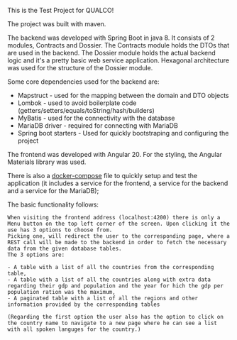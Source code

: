 This is the Test Project for QUALCO!

The project was built with maven.

The backend was developed with Spring Boot in java 8. It consists of 2 modules, Contracts and Dossier. The Contracts module holds the DTOs that are used in the backend.
The Dossier module holds the actual backend logic and it's a pretty basic web service application. Hexagonal architecture was used for the structure of the Dossier module.

Some core dependencies used for the backend are:

* Mapstruct - used for the mapping between the domain and DTO objects
* Lombok - used to avoid boilerplate code (getters/setters/equals/toString/hash/builders)
* MyBatis - used for the connectivity with the database
* MariaDB driver - required for connecting with MariaDB
* Spring boot starters - Used for quickly bootstraping and configuring the project

The frontend was developed with Angular 20. For the styling, the Angular Materials library was used.

There is also a [docker-compose](./docker-compose/docker-compose.yml) file to quickly setup and test the application (it includes a service for the frontend, a service for the backend and a service for the MariaDB);

The basic functionality follows:

    When visiting the frontend address (localhost:4200) there is only a Menu button on the top left corner of the screen. Upon clicking it the use has 3 options to choose from.
    Picking one, will redirect the user to the corresponding page, where a REST call will be made to the backend in order to fetch the necessary data from the given database tables. 
    The 3 options are:
    
    - A table with a list of all the countries from the corresponding table,
    - A table with a list of all the countries along with extra data regarding their gdp and population and the year for hich the gdp per population ration was the maximum,
    - A paginated table with a list of all the regions and other information provided by the corresponding tables

    (Regarding the first option the user also has the option to click on the country name to navigate to a new page where he can see a list with all spoken languges for the country.)

    